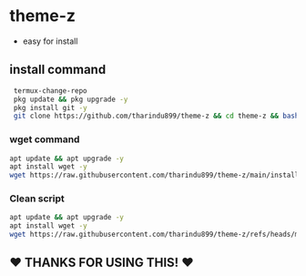 # theme-z

- easy for install

## install command

```bash
 termux-change-repo
 pkg update && pkg upgrade -y
 pkg install git -y
 git clone https://github.com/tharindu899/theme-z && cd theme-z && bash theme.sh
```

### wget command

```bash
apt update && apt upgrade -y
apt install wget -y
wget https://raw.githubusercontent.com/tharindu899/theme-z/main/install.sh && bash ~/install.sh
```
### Clean script

```bash
apt update && apt upgrade -y
apt install wget -y
wget https://raw.githubusercontent.com/tharindu899/theme-z/refs/heads/main/clean.sh
```


## ❤️ THANKS FOR USING THIS! ❤️